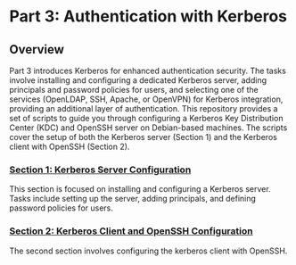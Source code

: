 # Part 3: Authentication with Kerberos

## Overview

Part 3 introduces Kerberos for enhanced authentication security. The tasks involve installing and configuring a dedicated Kerberos server, adding principals and password policies for users, and selecting one of the services (OpenLDAP, SSH, Apache, or OpenVPN) for Kerberos integration, providing an additional layer of authentication.
This repository provides a set of scripts to guide you through configuring a Kerberos Key Distribution Center (KDC) and OpenSSH server on Debian-based machines. The scripts cover the setup of both the Kerberos server (Section 1) and the Kerberos client with OpenSSH (Section 2).


### [Section 1: Kerberos Server Configuration](section1/_section1.md)

This section is focused on installing and configuring a Kerberos server. Tasks include setting up the server, adding principals, and defining password policies for users.

### [Section 2: Kerberos Client and OpenSSH Configuration](section2/_section2.md)

The second section involves configuring the kerberos client with OpenSSH.
